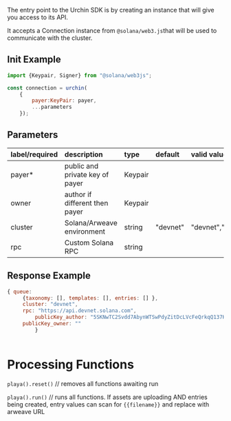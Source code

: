 The entry point to the Urchin SDK is by creating an instance that will give you access to its API.

It accepts a Connection instance from `@solana/web3.js`that will be used to communicate with the cluster.

## Init Example

```javascript JavaScript
import {Keypair, Signer} from "@solana/web3js";

const connection = urchin(
    {
        payer:KeyPair: payer,
        ...parameters
    });


```



## Parameters

| label/required | description                     | type    | default  | valid values       |
| :------------- | :------------------------------ | :------ | :------- | :----------------- |
| payer\*        | public and private key of payer | Keypair |          |                    |
| owner      | author if different then payer  | Keypair  |          |                    |
| cluster        | Solana/Arweave environment      | string  | "devnet" | "devnet","mainnet" |
| rpc            | Custom Solana RPC               | string  |          |                    |

## Response Example

```javascript
{ queue: 
     {taxonomy: [], templates: [], entries: [] }, 
     cluster: "devnet", 
     rpc: "https://api.devnet.solana.com",
		 publicKey_author: "5SKNwTC2Svdd7AbynWTSwPdyZitDcLVcFeQrkqQ137Hd" 
     publicKey_owner: ""
 		 }
```



|    |
| :- |

# Processing Functions

`playa().reset()` // removes all functions awaiting run

`playa().run()` // runs all functions. If assets are uploading AND entries being created, entry values can scan for `{{filename}}` and replace with arweave URL